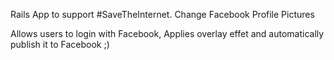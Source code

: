 Rails App to support #SaveTheInternet. Change Facebook Profile Pictures

Allows users to login with Facebook, Applies overlay effet and automatically publish it to Facebook ;)
